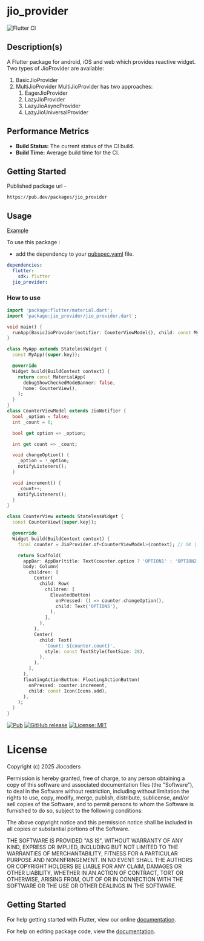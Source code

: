 # jio_provider

![Flutter CI](https://github.com/jiocoders/jio_provider_flutter/actions/workflows/flutter-ci.yml/badge.svg)

## Description(s)

A Flutter package for android, iOS and web which provides reactive widget.
Two types of JioProvider are available:
1. BasicJioProvider
2. MultiJioProvider
MultiJioProvider has two approaches:
   1. EagerJioProvider
   2. LazyJioProvider
   3. LazyJioAsyncProvider
   4. LazyJioUniversalProvider

## Performance Metrics

- **Build Status:** The current status of the CI build.
- **Build Time:** Average build time for the CI.

## Getting Started

Published package url -
```
https://pub.dev/packages/jio_provider
```

## Usage

[Example](https://github.com/jiocoders/jio_provider_flutter/blob/main/example/lib/main.dart)

To use this package :

- add the dependency to your [pubspec.yaml](https://github.com/jiocoders/jio_provider_flutter/blob/main/pubspec.yaml) file.

```yaml
dependencies:
  flutter:
    sdk: flutter
  jio_provider:
```

### How to use

```dart
import 'package:flutter/material.dart';
import 'package:jio_provider/jio_provider.dart';

void main() {
  runApp(BasicJioProvider(notifier: CounterViewModel(), child: const MyApp()));
}

class MyApp extends StatelessWidget {
  const MyApp({super.key});

  @override
  Widget build(BuildContext context) {
    return const MaterialApp(
      debugShowCheckedModeBanner: false,
      home: CounterView(),
    );
  }
}
class CounterViewModel extends JioNotifier {
  bool _option = false;
  int _count = 0;

  bool get option => _option;

  int get count => _count;

  void changeOption() {
    _option = !_option;
    notifyListeners();
  }

  void increment() {
    _count++;
    notifyListeners();
  }
}

class CounterView extends StatelessWidget {
  const CounterView({super.key});

  @override
  Widget build(BuildContext context) {
    final counter = JioProvider.of<CounterViewModel>(context); // OK | OK for small app

    return Scaffold(
      appBar: AppBar(title: Text(counter.option ? 'OPTION1' : 'OPTION2')),
      body: Column(
        children: [
          Center(
            child: Row(
              children: [
                ElevatedButton(
                  onPressed: () => counter.changeOption(),
                  child: Text('OPTIONS'),
                ),
              ],
            ),
          ),
          Center(
            child: Text(
              'Count: ${counter.count}',
              style: const TextStyle(fontSize: 28),
            ),
          ),
        ],
      ),
      floatingActionButton: FloatingActionButton(
        onPressed: counter.increment, 
        child: const Icon(Icons.add),
      ),
    );
  }
}

```

[![Pub](https://img.shields.io/pub/v/jio_provider.svg)](https://pub.dev/packages/jio_provider)
[![GitHub release](https://img.shields.io/github/release/jiocoders/jio_provider_flutter.svg)](https://github.com/jiocoders/jio_provider_flutter/releases/)
[![License: MIT](https://img.shields.io/badge/License-MIT-yellow.svg)](https://opensource.org/licenses/MIT)

# License

Copyright (c) 2025 Jiocoders

Permission is hereby granted, free of charge, to any person obtaining a copy
of this software and associated documentation files (the "Software"), to deal
in the Software without restriction, including without limitation the rights
to use, copy, modify, merge, publish, distribute, sublicense, and/or sell
copies of the Software, and to permit persons to whom the Software is
furnished to do so, subject to the following conditions:

The above copyright notice and this permission notice shall be included in all
copies or substantial portions of the Software.

THE SOFTWARE IS PROVIDED "AS IS", WITHOUT WARRANTY OF ANY KIND, EXPRESS OR
IMPLIED, INCLUDING BUT NOT LIMITED TO THE WARRANTIES OF MERCHANTABILITY,
FITNESS FOR A PARTICULAR PURPOSE AND NONINFRINGEMENT. IN NO EVENT SHALL THE
AUTHORS OR COPYRIGHT HOLDERS BE LIABLE FOR ANY CLAIM, DAMAGES OR OTHER
LIABILITY, WHETHER IN AN ACTION OF CONTRACT, TORT OR OTHERWISE, ARISING FROM,
OUT OF OR IN CONNECTION WITH THE SOFTWARE OR THE USE OR OTHER DEALINGS IN THE
SOFTWARE.

## Getting Started

For help getting started with Flutter, view our online [documentation](https://flutter.io/).

For help on editing package code, view the [documentation](https://flutter.io/developing-packages/).
